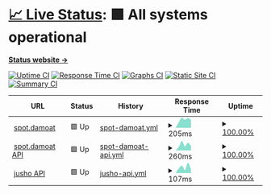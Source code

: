 # [📈 Live Status](https://Adsenser.github.io/upptime): <!--live status--> **🟩 All systems operational**

[**Status website →**](https://Adsenser.github.io/upptime)

[![Uptime CI](https://github.com/Adsenser/upptime/workflows/Uptime%20CI/badge.svg)](https://github.com/Adsenser/upptime/actions?query=workflow%3A%22Uptime+CI%22)
[![Response Time CI](https://github.com/Adsenser/upptime/workflows/Response%20Time%20CI/badge.svg)](https://github.com/Adsenser/upptime/actions?query=workflow%3A%22Response+Time+CI%22)
[![Graphs CI](https://github.com/Adsenser/upptime/workflows/Graphs%20CI/badge.svg)](https://github.com/Adsenser/upptime/actions?query=workflow%3A%22Graphs+CI%22)
[![Static Site CI](https://github.com/Adsenser/upptime/workflows/Static%20Site%20CI/badge.svg)](https://github.com/Adsenser/upptime/actions?query=workflow%3A%22Static+Site+CI%22)
[![Summary CI](https://github.com/Adsenser/upptime/workflows/Summary%20CI/badge.svg)](https://github.com/Adsenser/upptime/actions?query=workflow%3A%22Summary+CI%22)

<!--start: status pages-->
<!-- This summary is generated by Upptime (https://github.com/upptime/upptime) -->
<!-- Do not edit this manually, your changes will be overwritten -->
<!-- prettier-ignore -->
| URL | Status | History | Response Time | Uptime |
| --- | ------ | ------- | ------------- | ------ |
| <img alt="" src="https://icons.duckduckgo.com/ip3/spot.damoat.com.ico" height="13"> [spot.damoat](https://spot.damoat.com/) | 🟩 Up | [spot-damoat.yml](https://github.com/Adsenser/upptime/commits/HEAD/history/spot-damoat.yml) | <details><summary><img alt="Response time graph" src="./graphs/spot-damoat/response-time-week.png" height="20"> 205ms</summary><br><a href="https://Adsenser.github.io/upptime/history/spot-damoat"><img alt="Response time 205" src="https://img.shields.io/endpoint?url=https%3A%2F%2Fraw.githubusercontent.com%2FAdsenser%2Fupptime%2FHEAD%2Fapi%2Fspot-damoat%2Fresponse-time.json"></a><br><a href="https://Adsenser.github.io/upptime/history/spot-damoat"><img alt="24-hour response time 212" src="https://img.shields.io/endpoint?url=https%3A%2F%2Fraw.githubusercontent.com%2FAdsenser%2Fupptime%2FHEAD%2Fapi%2Fspot-damoat%2Fresponse-time-day.json"></a><br><a href="https://Adsenser.github.io/upptime/history/spot-damoat"><img alt="7-day response time 205" src="https://img.shields.io/endpoint?url=https%3A%2F%2Fraw.githubusercontent.com%2FAdsenser%2Fupptime%2FHEAD%2Fapi%2Fspot-damoat%2Fresponse-time-week.json"></a><br><a href="https://Adsenser.github.io/upptime/history/spot-damoat"><img alt="30-day response time 205" src="https://img.shields.io/endpoint?url=https%3A%2F%2Fraw.githubusercontent.com%2FAdsenser%2Fupptime%2FHEAD%2Fapi%2Fspot-damoat%2Fresponse-time-month.json"></a><br><a href="https://Adsenser.github.io/upptime/history/spot-damoat"><img alt="1-year response time 205" src="https://img.shields.io/endpoint?url=https%3A%2F%2Fraw.githubusercontent.com%2FAdsenser%2Fupptime%2FHEAD%2Fapi%2Fspot-damoat%2Fresponse-time-year.json"></a></details> | <details><summary><a href="https://Adsenser.github.io/upptime/history/spot-damoat">100.00%</a></summary><a href="https://Adsenser.github.io/upptime/history/spot-damoat"><img alt="All-time uptime 100.00%" src="https://img.shields.io/endpoint?url=https%3A%2F%2Fraw.githubusercontent.com%2FAdsenser%2Fupptime%2FHEAD%2Fapi%2Fspot-damoat%2Fuptime.json"></a><br><a href="https://Adsenser.github.io/upptime/history/spot-damoat"><img alt="24-hour uptime 100.00%" src="https://img.shields.io/endpoint?url=https%3A%2F%2Fraw.githubusercontent.com%2FAdsenser%2Fupptime%2FHEAD%2Fapi%2Fspot-damoat%2Fuptime-day.json"></a><br><a href="https://Adsenser.github.io/upptime/history/spot-damoat"><img alt="7-day uptime 100.00%" src="https://img.shields.io/endpoint?url=https%3A%2F%2Fraw.githubusercontent.com%2FAdsenser%2Fupptime%2FHEAD%2Fapi%2Fspot-damoat%2Fuptime-week.json"></a><br><a href="https://Adsenser.github.io/upptime/history/spot-damoat"><img alt="30-day uptime 100.00%" src="https://img.shields.io/endpoint?url=https%3A%2F%2Fraw.githubusercontent.com%2FAdsenser%2Fupptime%2FHEAD%2Fapi%2Fspot-damoat%2Fuptime-month.json"></a><br><a href="https://Adsenser.github.io/upptime/history/spot-damoat"><img alt="1-year uptime 100.00%" src="https://img.shields.io/endpoint?url=https%3A%2F%2Fraw.githubusercontent.com%2FAdsenser%2Fupptime%2FHEAD%2Fapi%2Fspot-damoat%2Fuptime-year.json"></a></details>
| <img alt="" src="https://icons.duckduckgo.com/ip3/api-spot.damoat.com.ico" height="13"> [spot.damoat API](https://api-spot.damoat.com/server.php?initial=true) | 🟩 Up | [spot-damoat-api.yml](https://github.com/Adsenser/upptime/commits/HEAD/history/spot-damoat-api.yml) | <details><summary><img alt="Response time graph" src="./graphs/spot-damoat-api/response-time-week.png" height="20"> 260ms</summary><br><a href="https://Adsenser.github.io/upptime/history/spot-damoat-api"><img alt="Response time 260" src="https://img.shields.io/endpoint?url=https%3A%2F%2Fraw.githubusercontent.com%2FAdsenser%2Fupptime%2FHEAD%2Fapi%2Fspot-damoat-api%2Fresponse-time.json"></a><br><a href="https://Adsenser.github.io/upptime/history/spot-damoat-api"><img alt="24-hour response time 285" src="https://img.shields.io/endpoint?url=https%3A%2F%2Fraw.githubusercontent.com%2FAdsenser%2Fupptime%2FHEAD%2Fapi%2Fspot-damoat-api%2Fresponse-time-day.json"></a><br><a href="https://Adsenser.github.io/upptime/history/spot-damoat-api"><img alt="7-day response time 260" src="https://img.shields.io/endpoint?url=https%3A%2F%2Fraw.githubusercontent.com%2FAdsenser%2Fupptime%2FHEAD%2Fapi%2Fspot-damoat-api%2Fresponse-time-week.json"></a><br><a href="https://Adsenser.github.io/upptime/history/spot-damoat-api"><img alt="30-day response time 260" src="https://img.shields.io/endpoint?url=https%3A%2F%2Fraw.githubusercontent.com%2FAdsenser%2Fupptime%2FHEAD%2Fapi%2Fspot-damoat-api%2Fresponse-time-month.json"></a><br><a href="https://Adsenser.github.io/upptime/history/spot-damoat-api"><img alt="1-year response time 260" src="https://img.shields.io/endpoint?url=https%3A%2F%2Fraw.githubusercontent.com%2FAdsenser%2Fupptime%2FHEAD%2Fapi%2Fspot-damoat-api%2Fresponse-time-year.json"></a></details> | <details><summary><a href="https://Adsenser.github.io/upptime/history/spot-damoat-api">100.00%</a></summary><a href="https://Adsenser.github.io/upptime/history/spot-damoat-api"><img alt="All-time uptime 100.00%" src="https://img.shields.io/endpoint?url=https%3A%2F%2Fraw.githubusercontent.com%2FAdsenser%2Fupptime%2FHEAD%2Fapi%2Fspot-damoat-api%2Fuptime.json"></a><br><a href="https://Adsenser.github.io/upptime/history/spot-damoat-api"><img alt="24-hour uptime 100.00%" src="https://img.shields.io/endpoint?url=https%3A%2F%2Fraw.githubusercontent.com%2FAdsenser%2Fupptime%2FHEAD%2Fapi%2Fspot-damoat-api%2Fuptime-day.json"></a><br><a href="https://Adsenser.github.io/upptime/history/spot-damoat-api"><img alt="7-day uptime 100.00%" src="https://img.shields.io/endpoint?url=https%3A%2F%2Fraw.githubusercontent.com%2FAdsenser%2Fupptime%2FHEAD%2Fapi%2Fspot-damoat-api%2Fuptime-week.json"></a><br><a href="https://Adsenser.github.io/upptime/history/spot-damoat-api"><img alt="30-day uptime 100.00%" src="https://img.shields.io/endpoint?url=https%3A%2F%2Fraw.githubusercontent.com%2FAdsenser%2Fupptime%2FHEAD%2Fapi%2Fspot-damoat-api%2Fuptime-month.json"></a><br><a href="https://Adsenser.github.io/upptime/history/spot-damoat-api"><img alt="1-year uptime 100.00%" src="https://img.shields.io/endpoint?url=https%3A%2F%2Fraw.githubusercontent.com%2FAdsenser%2Fupptime%2FHEAD%2Fapi%2Fspot-damoat-api%2Fuptime-year.json"></a></details>
| <img alt="" src="https://icons.duckduckgo.com/ip3/madefor.github.io.ico" height="13"> [jusho API](https://madefor.github.io/postal-code-api/api/v1/350/1106.json) | 🟩 Up | [jusho-api.yml](https://github.com/Adsenser/upptime/commits/HEAD/history/jusho-api.yml) | <details><summary><img alt="Response time graph" src="./graphs/jusho-api/response-time-week.png" height="20"> 107ms</summary><br><a href="https://Adsenser.github.io/upptime/history/jusho-api"><img alt="Response time 107" src="https://img.shields.io/endpoint?url=https%3A%2F%2Fraw.githubusercontent.com%2FAdsenser%2Fupptime%2FHEAD%2Fapi%2Fjusho-api%2Fresponse-time.json"></a><br><a href="https://Adsenser.github.io/upptime/history/jusho-api"><img alt="24-hour response time 132" src="https://img.shields.io/endpoint?url=https%3A%2F%2Fraw.githubusercontent.com%2FAdsenser%2Fupptime%2FHEAD%2Fapi%2Fjusho-api%2Fresponse-time-day.json"></a><br><a href="https://Adsenser.github.io/upptime/history/jusho-api"><img alt="7-day response time 107" src="https://img.shields.io/endpoint?url=https%3A%2F%2Fraw.githubusercontent.com%2FAdsenser%2Fupptime%2FHEAD%2Fapi%2Fjusho-api%2Fresponse-time-week.json"></a><br><a href="https://Adsenser.github.io/upptime/history/jusho-api"><img alt="30-day response time 107" src="https://img.shields.io/endpoint?url=https%3A%2F%2Fraw.githubusercontent.com%2FAdsenser%2Fupptime%2FHEAD%2Fapi%2Fjusho-api%2Fresponse-time-month.json"></a><br><a href="https://Adsenser.github.io/upptime/history/jusho-api"><img alt="1-year response time 107" src="https://img.shields.io/endpoint?url=https%3A%2F%2Fraw.githubusercontent.com%2FAdsenser%2Fupptime%2FHEAD%2Fapi%2Fjusho-api%2Fresponse-time-year.json"></a></details> | <details><summary><a href="https://Adsenser.github.io/upptime/history/jusho-api">100.00%</a></summary><a href="https://Adsenser.github.io/upptime/history/jusho-api"><img alt="All-time uptime 100.00%" src="https://img.shields.io/endpoint?url=https%3A%2F%2Fraw.githubusercontent.com%2FAdsenser%2Fupptime%2FHEAD%2Fapi%2Fjusho-api%2Fuptime.json"></a><br><a href="https://Adsenser.github.io/upptime/history/jusho-api"><img alt="24-hour uptime 100.00%" src="https://img.shields.io/endpoint?url=https%3A%2F%2Fraw.githubusercontent.com%2FAdsenser%2Fupptime%2FHEAD%2Fapi%2Fjusho-api%2Fuptime-day.json"></a><br><a href="https://Adsenser.github.io/upptime/history/jusho-api"><img alt="7-day uptime 100.00%" src="https://img.shields.io/endpoint?url=https%3A%2F%2Fraw.githubusercontent.com%2FAdsenser%2Fupptime%2FHEAD%2Fapi%2Fjusho-api%2Fuptime-week.json"></a><br><a href="https://Adsenser.github.io/upptime/history/jusho-api"><img alt="30-day uptime 100.00%" src="https://img.shields.io/endpoint?url=https%3A%2F%2Fraw.githubusercontent.com%2FAdsenser%2Fupptime%2FHEAD%2Fapi%2Fjusho-api%2Fuptime-month.json"></a><br><a href="https://Adsenser.github.io/upptime/history/jusho-api"><img alt="1-year uptime 100.00%" src="https://img.shields.io/endpoint?url=https%3A%2F%2Fraw.githubusercontent.com%2FAdsenser%2Fupptime%2FHEAD%2Fapi%2Fjusho-api%2Fuptime-year.json"></a></details>

<!--end: status pages-->
